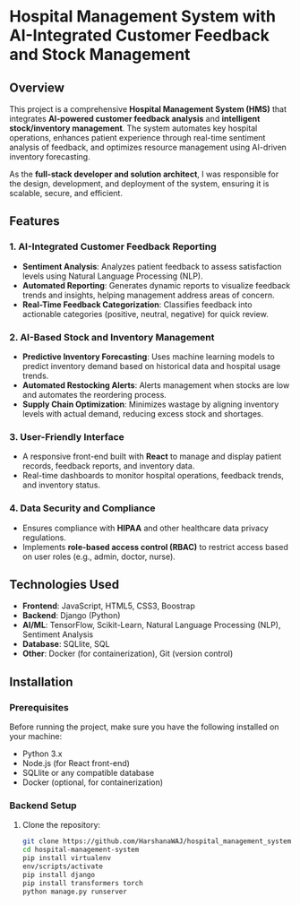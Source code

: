 # Hospital Management System with AI-Integrated Customer Feedback and Stock Management

## Overview

This project is a comprehensive **Hospital Management System (HMS)** that integrates **AI-powered customer feedback analysis** and **intelligent stock/inventory management**. The system automates key hospital operations, enhances patient experience through real-time sentiment analysis of feedback, and optimizes resource management using AI-driven inventory forecasting.

As the **full-stack developer and solution architect**, I was responsible for the design, development, and deployment of the system, ensuring it is scalable, secure, and efficient.

## Features

### 1. **AI-Integrated Customer Feedback Reporting**
- **Sentiment Analysis**: Analyzes patient feedback to assess satisfaction levels using Natural Language Processing (NLP).
- **Automated Reporting**: Generates dynamic reports to visualize feedback trends and insights, helping management address areas of concern.
- **Real-Time Feedback Categorization**: Classifies feedback into actionable categories (positive, neutral, negative) for quick review.

### 2. **AI-Based Stock and Inventory Management**
- **Predictive Inventory Forecasting**: Uses machine learning models to predict inventory demand based on historical data and hospital usage trends.
- **Automated Restocking Alerts**: Alerts management when stocks are low and automates the reordering process.
- **Supply Chain Optimization**: Minimizes wastage by aligning inventory levels with actual demand, reducing excess stock and shortages.

### 3. **User-Friendly Interface**
- A responsive front-end built with **React** to manage and display patient records, feedback reports, and inventory data.
- Real-time dashboards to monitor hospital operations, feedback trends, and inventory status.

### 4. **Data Security and Compliance**
- Ensures compliance with **HIPAA** and other healthcare data privacy regulations.
- Implements **role-based access control (RBAC)** to restrict access based on user roles (e.g., admin, doctor, nurse).

## Technologies Used

- **Frontend**: JavaScript, HTML5, CSS3, Boostrap
- **Backend**: Django (Python)
- **AI/ML**: TensorFlow, Scikit-Learn, Natural Language Processing (NLP), Sentiment Analysis
- **Database**: SQLlite, SQL
- **Other**: Docker (for containerization), Git (version control)

## Installation

### Prerequisites

Before running the project, make sure you have the following installed on your machine:

- Python 3.x
- Node.js (for React front-end)
- SQLlite or any compatible database
- Docker (optional, for containerization)

### Backend Setup

1. Clone the repository:

   ```bash
   git clone https://github.com/HarshanaWAJ/hospital_management_system.git
   cd hospital-management-system
   pip install virtualenv
   env/scripts/activate
   pip install django
   pip install transformers torch
   python manage.py runserver
   
